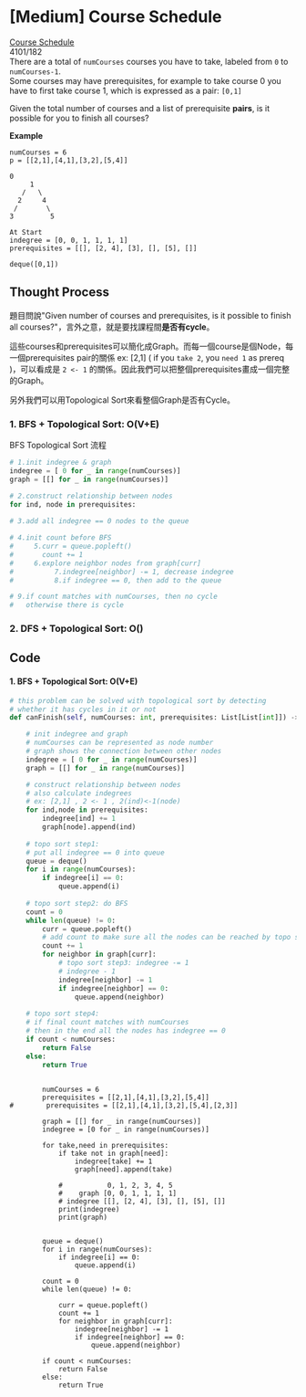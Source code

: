 # \[Medium\] Course Schedule

[Course Schedule](https://leetcode.com/problems/course-schedule/)  
4101/182  
There are a total of `numCourses` courses you have to take, labeled from `0` to `numCourses-1`.  
Some courses may have prerequisites, for example to take course 0 you have to first take course 1, which is expressed as a pair: `[0,1]`

Given the total number of courses and a list of prerequisite **pairs**, is it possible for you to finish all courses?

**Example**

```text
numCourses = 6
p = [[2,1],[4,1],[3,2],[5,4]]

0
     1
   /   \
  2     4 
 /       \
3         5
```

```text
At Start
indegree = [0, 0, 1, 1, 1, 1]
prerequisites = [[], [2, 4], [3], [], [5], []]

deque([0,1])
```

## Thought Process

題目問說"Given number of courses and prerequisites, is it possible to finish all courses?"，言外之意，就是要找課程間**是否有cycle**。

這些courses和prerequisites可以簡化成Graph。而每一個course是個Node，每一個prerequisites pair的關係 ex: \[2,1\] \( if you `take 2`, you `need 1` as prereq \)，可以看成是 `2 <- 1` 的關係。因此我們可以把整個prerequisites畫成一個完整的Graph。

另外我們可以用Topological Sort來看整個Graph是否有Cycle。

### 1. BFS + Topological Sort: O\(V+E\)

BFS Topological Sort 流程 

```python
# 1.init indegree & graph
indegree = [ 0 for _ in range(numCourses)]
graph = [[] for _ in range(numCourses)]

# 2.construct relationship between nodes 
for ind, node in prerequisites:
   
# 3.add all indegree == 0 nodes to the queue

# 4.init count before BFS
#     5.curr = queue.popleft()
#       count += 1
#     6.explore neighbor nodes from graph[curr]
#          7.indegree[neighbor] -= 1, decrease indegree
#          8.if indegree == 0, then add to the queue

# 9.if count matches with numCourses, then no cycle
#   otherwise there is cycle   
```

### 2. DFS + Topological Sort: O\(\)



## Code

#### 1. BFS + Topological Sort: O\(V+E\)

```python
# this problem can be solved with topological sort by detecting 
# whether it has cycles in it or not 
def canFinish(self, numCourses: int, prerequisites: List[List[int]]) -> bool:

    # init indegree and graph
    # numCourses can be represented as node number
    # graph shows the connection between other nodes
    indegree = [ 0 for _ in range(numCourses)]
    graph = [[] for _ in range(numCourses)]

    # construct relationship between nodes
    # also calculate indegrees
    # ex: [2,1] , 2 <- 1 , 2(ind)<-1(node) 
    for ind,node in prerequisites:
        indegree[ind] += 1
        graph[node].append(ind)
    
    # topo sort step1:
    # put all indegree == 0 into queue
    queue = deque()
    for i in range(numCourses):
        if indegree[i] == 0:
            queue.append(i)
    
    # topo sort step2: do BFS
    count = 0
    while len(queue) != 0:
        curr = queue.popleft()
        # add count to make sure all the nodes can be reached by topo sort
        count += 1      
        for neighbor in graph[curr]:
            # topo sort step3: indegree -= 1
            # indegree - 1
            indegree[neighbor] -= 1
            if indegree[neighbor] == 0:
                queue.append(neighbor)
    
    # topo sort step4:
    # if final count matches with numCourses
    # then in the end all the nodes has indegree == 0
    if count < numCourses: 
        return False
    else:
        return True 
    
```









```text
        numCourses = 6
        prerequisites = [[2,1],[4,1],[3,2],[5,4]]
#        prerequisites = [[2,1],[4,1],[3,2],[5,4],[2,3]]
        
        graph = [[] for _ in range(numCourses)]
        indegree = [0 for _ in range(numCourses)]
        
        for take,need in prerequisites:
            if take not in graph[need]:
                indegree[take] += 1
                graph[need].append(take)
            
            #           0, 1, 2, 3, 4, 5
            #    graph [0, 0, 1, 1, 1, 1]
            # indegree [[], [2, 4], [3], [], [5], []]    
            print(indegree)
            print(graph)
                
        
        queue = deque()
        for i in range(numCourses):
            if indegree[i] == 0:
                queue.append(i)
                
        count = 0
        while len(queue) != 0:
            
            curr = queue.popleft()
            count += 1
            for neighbor in graph[curr]:
                indegree[neighbor] -= 1
                if indegree[neighbor] == 0:
                    queue.append(neighbor)
        
        if count < numCourses:
            return False
        else:
            return True
            
```



